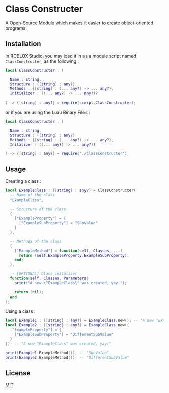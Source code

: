 # Class Constructer

A Open-Source Module which makes it easier to create object-oriented programs.

## Installation

In ROBLOX Studio, you may load it in as a module script named `ClassConstructer`, as the following :

```lua
local ClassConstructer : (

  Name : string, 
  Structure : {[string] : any?},
  Methods : {[string] : (... any?) -> ... any?},
  Initializer : ((... any?) -> ... any?)?

) -> {[string] : any?} = require(script.ClassConstructer);
```
or if you are using the Luau Binary Files :
```lua
local ClassConstructer : (

  Name : string,
  Structure : {[string] : any?},
  Methods : {[string] : (... any?) -> ... any?},
  Initalizer : ((... any?) -> ... any?)?

) -> {[string] : any?} = require("./ClassConstructer");
```
## Usage

Creating a class :
```lua
local ExampleClass : {[string] : any?} = ClassConstructer(
  -- Name of the class
  "ExampleClass",

  -- Structure of the class
  {
    ["ExampleProperty"] = {
      ["ExampleSubProperty"] = "SubValue"
    }
  },

  -- Methods of the class
  {
    ["ExampleMethod"] = function(self, Classes, ...)
      return (self.ExampleProperty.ExampleSubProperty);
    end;
  },

  -- [OPTIONAL] Class initalizer
  function(self, Classes, Parameters)
    print("A new \"ExampleClass\" was created, yay!");

    return (nil);
  end
);
```
Using a class :
```lua
local Example1 : {[string] : any?} = ExampleClass.new(); -- "A new "ExampleClass" was created, yay!"
local Example2 : {[string] : any?} = ExampleClass.new({
  ["ExampleProperty"] = {
    ["ExampleSubProperty"] = "DifferentSubValue"
  }
}); -- "A new "ExampleClass" was created, yay!"

print(Example1:ExampleMethod()); -- "SubValue"
print(Example2:ExampleMethod()); -- "DifferentSubValue"
```

## License
[MIT](https://choosealicense.com/licenses/mit/)
